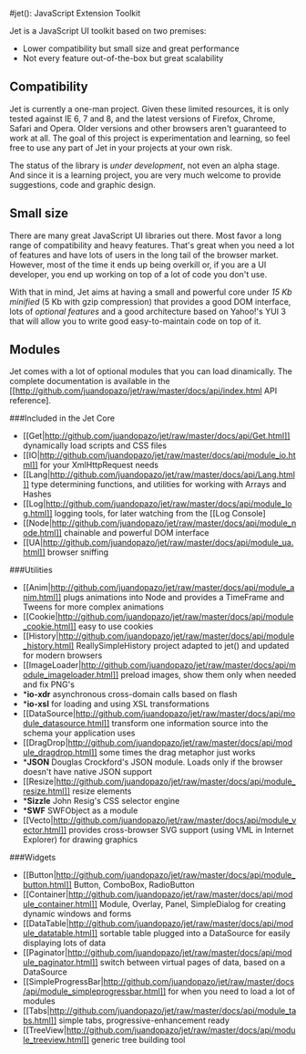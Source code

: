 #jet(): JavaScript Extension Toolkit

Jet is a JavaScript UI toolkit based on two premises:

* Lower compatibility but small size and great performance
* Not every feature out-of-the-box but great scalability

## Compatibility
Jet is currently a one-man project. Given these limited resources, it is only tested against IE 6, 7 and 8, and the latest versions of Firefox, Chrome, Safari and Opera. Older versions and other browsers aren't guaranteed to work at all. The goal of this project is experimentation and learning, so feel free to use any part of Jet in your projects at your own risk.

The status of the library is *under development*, not even an alpha stage. And since it is a learning project, you are very much welcome to provide suggestions, code and graphic design.

## Small size
There are many great JavaScript UI libraries out there. Most favor a long range of compatibility and heavy features. That's great when you need a lot of features and have lots of users in the long tail of the browser market. However, most of the time it ends up being overkill or, if you are a UI developer, you end up working on top of a lot of code you don't use.

With that in mind, Jet aims at having a small and powerful core under *15 Kb minified* (5 Kb with gzip compression) that provides a good DOM interface, lots of *optional features* and a good architecture based on Yahoo!'s YUI 3 that will allow you to write good easy-to-maintain code on top of it.

## Modules
Jet comes with a lot of optional modules that you can load dinamically. The complete documentation is available in the [[http://github.com/juandopazo/jet/raw/master/docs/api/index.html API reference].

###Included in the Jet Core
* [[Get|http://github.com/juandopazo/jet/raw/master/docs/api/Get.html]] dynamically load scripts and CSS files
* [[IO|http://github.com/juandopazo/jet/raw/master/docs/api/module_io.html]] for your XmlHttpRequest needs
* [[Lang|http://github.com/juandopazo/jet/raw/master/docs/api/Lang.html]] type determining functions, and utilities for working with Arrays and Hashes
* [[Log|http://github.com/juandopazo/jet/raw/master/docs/api/module_log.html]] logging tools, for later watching from the [[Log Console]
* [[Node|http://github.com/juandopazo/jet/raw/master/docs/api/module_node.html]] chainable and powerful DOM interface
* [[UA|http://github.com/juandopazo/jet/raw/master/docs/api/module_ua.html]] browser sniffing

###Utilities
* [[Anim|http://github.com/juandopazo/jet/raw/master/docs/api/module_anim.html]] plugs animations into Node and provides a TimeFrame and Tweens for more complex animations
* [[Cookie|http://github.com/juandopazo/jet/raw/master/docs/api/module_cookie.html]] easy to use cookies
* [[History|http://github.com/juandopazo/jet/raw/master/docs/api/module_history.html] ReallySimpleHistory project adapted to jet() and updated for modern browsers
* [[ImageLoader|http://github.com/juandopazo/jet/raw/master/docs/api/module_imageloader.html]] preload images, show them only when needed and fix PNG's
* ***io-xdr** asynchronous cross-domain calls based on flash
* ***io-xsl** for loading and using XSL transformations
* [[DataSource|http://github.com/juandopazo/jet/raw/master/docs/api/module_datasource.html]] transform one information source into the schema your application uses
* [[DragDrop|http://github.com/juandopazo/jet/raw/master/docs/api/module_dragdrop.html]] some times the drag metaphor just works
* ***JSON** Douglas Crockford's JSON module. Loads only if the browser doesn't have native JSON support
* [[Resize|http://github.com/juandopazo/jet/raw/master/docs/api/module_resize.html]] resize elements
* ***Sizzle** John Resig's CSS selector engine
* ***SWF** SWFObject as a module
* [[Vecto|http://github.com/juandopazo/jet/raw/master/docs/api/module_vector.html]] provides cross-browser SVG support (using VML in Internet Explorer) for drawing graphics

###Widgets
* [[Button|http://github.com/juandopazo/jet/raw/master/docs/api/module_button.html]] Button, ComboBox, RadioButton
* [[Container|http://github.com/juandopazo/jet/raw/master/docs/api/module_container.html]] Module, Overlay, Panel, SimpleDialog for creating dynamic windows and forms
* [[DataTable|http://github.com/juandopazo/jet/raw/master/docs/api/module_datatable.html]] sortable table plugged into a DataSource for easily displaying lots of data
* [[Paginator|http://github.com/juandopazo/jet/raw/master/docs/api/module_paginator.html]] switch between virtual pages of data, based on a DataSource
* [[SimpleProgressBar|http://github.com/juandopazo/jet/raw/master/docs/api/module_simpleprogressbar.html]] for when you need to load a lot of modules
* [[Tabs|http://github.com/juandopazo/jet/raw/master/docs/api/module_tabs.html]] simple tabs, progressive-enhancement ready
* [[TreeView|http://github.com/juandopazo/jet/raw/master/docs/api/module_treeview.html]] generic tree building tool
  